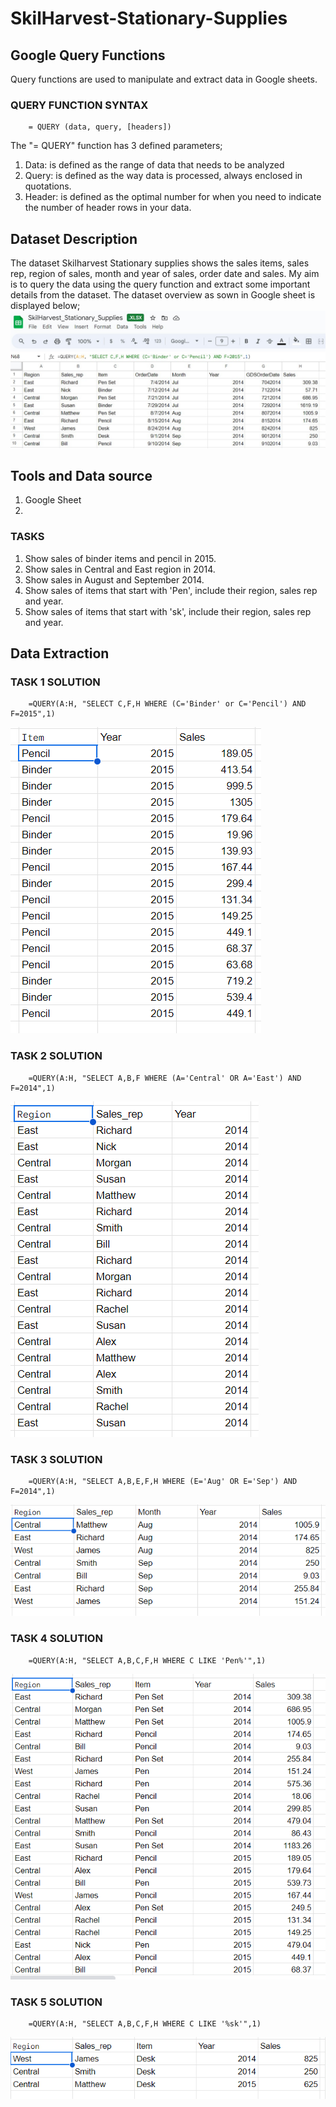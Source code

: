 # SkilHarvest-Stationary-Supplies

## Google Query Functions
Query functions are used to manipulate and extract data in Google sheets.

### QUERY FUNCTION SYNTAX
  ```
      = QUERY (data, query, [headers])
  ```

The "= QUERY" function has 3 defined parameters;
1. Data: is defined as the range of data that needs to be analyzed
2. Query: is defined as the way data is processed, always enclosed in quotations.
3. Header: is defined as the optimal number for when you need to indicate the number of header rows in your data.

## Dataset Description

The dataset Skilharvest Stationary supplies shows the sales items, sales rep, region of sales, month and year of sales, order date and sales.
My aim is to query the data using the query function and extract some important details from the dataset. The dataset overview as sown in Google sheet is displayed below;
![](https://github.com/Crowngold/SkilHarvest-Stationary-Supplies/blob/main/SKILHARVEST%20DATASET.jpg)

## Tools and Data source
1. Google Sheet
2. 


### TASKS
1. Show sales of binder items and pencil in 2015.
2. Show sales in Central and East region in 2014.
3. Show sales in August and September 2014.
4. Show sales of items that start with 'Pen', include their region, sales rep and year.
5. Show sales of items that start with 'sk', include their region, sales rep and year.

## Data Extraction

### TASK 1 SOLUTION
```
    =QUERY(A:H, "SELECT C,F,H WHERE (C='Binder' or C='Pencil') AND F=2015",1)
```
![](https://github.com/Crowngold/SkilHarvest-Stationary-Supplies/blob/main/TASK%201.jpg)



### TASK 2 SOLUTION
```
    =QUERY(A:H, "SELECT A,B,F WHERE (A='Central' OR A='East') AND F=2014",1)
```
![](https://github.com/Crowngold/SkilHarvest-Stationary-Supplies/blob/main/TASK%202.jpg)

### TASK 3 SOLUTION
```
    =QUERY(A:H, "SELECT A,B,E,F,H WHERE (E='Aug' OR E='Sep') AND F=2014",1)
```
![](https://github.com/Crowngold/SkilHarvest-Stationary-Supplies/blob/main/TASK%203.jpg)

### TASK 4 SOLUTION
```
    =QUERY(A:H, "SELECT A,B,C,F,H WHERE C LIKE 'Pen%'",1)
```
![](https://github.com/Crowngold/SkilHarvest-Stationary-Supplies/blob/main/TASK%204.jpg)

### TASK 5 SOLUTION
```
    =QUERY(A:H, "SELECT A,B,C,F,H WHERE C LIKE '%sk'",1)
```
![](https://github.com/Crowngold/SkilHarvest-Stationary-Supplies/blob/main/TASK%205.jpg)
